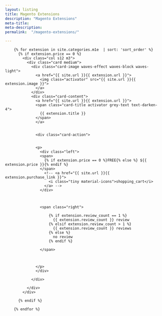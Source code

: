 ```yaml
---
layout: listing
title: Magento Extensions
description: "Magento Extensions"
meta-title: 
meta-description:
permalink:  "/magento-extensions/"

---
```


<div class="row" id="magento-two">

        {% for extension in site.categories.m1e  | sort: 'sort_order' %}
          {% if extension.price == 0 %}
            <div class="col s12 m3">
              <div class="card medium">
                <div class="card-image waves-effect waves-block waves-light">
                  <a href="{{ site.url }}{{ extension.url }}">
                    <img class="activator" src="{{ site.url }}{{ extension.image }}">
                  </a>
                </div>
                <div class="card-content">
                  <a href="{{ site.url }}{{ extension.url }}">
                  <span class="card-title activator grey-text text-darken-4">
                    {{ extension.title }}
                  </span>
                  </a>
                  

                  <div class="card-action">
                   

                  <p>
                    <div class="left">
                    <span>
                      {% if extension.price == 0 %}FREE{% else %} ${{ extension.price }}{% endif %}
                    </span>
                      <!-- <a href="{{ site.url }}{{ extension.purchase_link }}">
                        <i class="tiny material-icons">shopping_cart</i>
                      </a> -->
                    </div>



                    <span class="right">

                        {% if extension.review_count == 1 %}
                          {{ extension.review_count }} review
                        {% elsif extension.review_count > 1 %}  
                          {{ extension.review_count }} reviews
                        {% else %}
                          no review
                        {% endif %}
                      
                    </span>

                  

                  </p>
                  </div>

                </div>
                
              </div>
            </div>

          {% endif %}

        {% endfor %}

</div>






